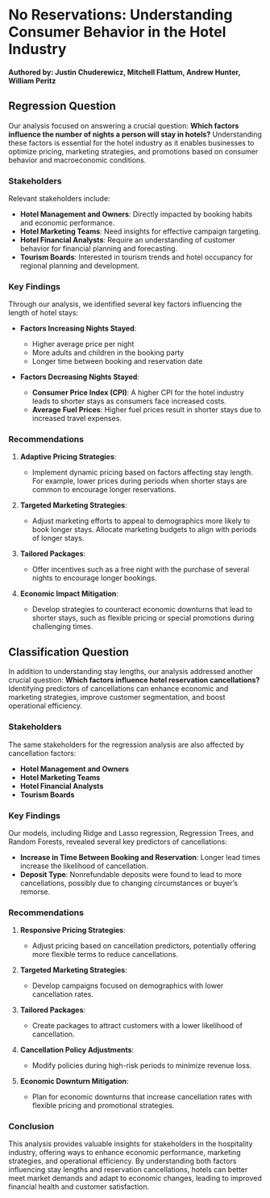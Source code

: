 # No Reservations: Understanding Consumer Behavior in the Hotel Industry

#### Authored by: Justin Chuderewicz, Mitchell Flattum, Andrew Hunter, William Peritz

## Regression Question

Our analysis focused on answering a crucial question: **Which factors influence the number of nights a person will stay in hotels?** Understanding these factors is essential for the hotel industry as it enables businesses to optimize pricing, marketing strategies, and promotions based on consumer behavior and macroeconomic conditions.

### Stakeholders

Relevant stakeholders include:
- **Hotel Management and Owners**: Directly impacted by booking habits and economic performance.
- **Hotel Marketing Teams**: Need insights for effective campaign targeting.
- **Hotel Financial Analysts**: Require an understanding of customer behavior for financial planning and forecasting.
- **Tourism Boards**: Interested in tourism trends and hotel occupancy for regional planning and development.

### Key Findings

Through our analysis, we identified several key factors influencing the length of hotel stays:
- **Factors Increasing Nights Stayed**:
  - Higher average price per night
  - More adults and children in the booking party
  - Longer time between booking and reservation date

- **Factors Decreasing Nights Stayed**:
  - **Consumer Price Index (CPI)**: A higher CPI for the hotel industry leads to shorter stays as consumers face increased costs.
  - **Average Fuel Prices**: Higher fuel prices result in shorter stays due to increased travel expenses.

### Recommendations

1. **Adaptive Pricing Strategies**:
   - Implement dynamic pricing based on factors affecting stay length. For example, lower prices during periods when shorter stays are common to encourage longer reservations.

2. **Targeted Marketing Strategies**:
   - Adjust marketing efforts to appeal to demographics more likely to book longer stays. Allocate marketing budgets to align with periods of longer stays.

3. **Tailored Packages**:
   - Offer incentives such as a free night with the purchase of several nights to encourage longer bookings.

4. **Economic Impact Mitigation**:
   - Develop strategies to counteract economic downturns that lead to shorter stays, such as flexible pricing or special promotions during challenging times.

## Classification Question

In addition to understanding stay lengths, our analysis addressed another crucial question: **Which factors influence hotel reservation cancellations?** Identifying predictors of cancellations can enhance economic and marketing strategies, improve customer segmentation, and boost operational efficiency.

### Stakeholders

The same stakeholders for the regression analysis are also affected by cancellation factors:
- **Hotel Management and Owners**
- **Hotel Marketing Teams**
- **Hotel Financial Analysts**
- **Tourism Boards**

### Key Findings

Our models, including Ridge and Lasso regression, Regression Trees, and Random Forests, revealed several key predictors of cancellations:
- **Increase in Time Between Booking and Reservation**: Longer lead times increase the likelihood of cancellation.
- **Deposit Type**: Nonrefundable deposits were found to lead to more cancellations, possibly due to changing circumstances or buyer’s remorse.

### Recommendations

1. **Responsive Pricing Strategies**:
   - Adjust pricing based on cancellation predictors, potentially offering more flexible terms to reduce cancellations.

2. **Targeted Marketing Strategies**:
   - Develop campaigns focused on demographics with lower cancellation rates.

3. **Tailored Packages**:
   - Create packages to attract customers with a lower likelihood of cancellation.

4. **Cancellation Policy Adjustments**:
   - Modify policies during high-risk periods to minimize revenue loss.

5. **Economic Downturn Mitigation**:
   - Plan for economic downturns that increase cancellation rates with flexible pricing and promotional strategies.

### Conclusion

This analysis provides valuable insights for stakeholders in the hospitality industry, offering ways to enhance economic performance, marketing strategies, and operational efficiency. By understanding both factors influencing stay lengths and reservation cancellations, hotels can better meet market demands and adapt to economic changes, leading to improved financial health and customer satisfaction.
